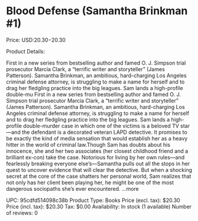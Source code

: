 # Blood Defense (Samantha Brinkman #1)

Price: USD:$20.30-$20.30

Product Details:

First in a new series from bestselling author and famed O. J. Simpson trial prosecutor Marcia Clark, a “terrific writer and storyteller” (James Patterson). Samantha Brinkman, an ambitious, hard-charging Los Angeles criminal defense attorney, is struggling to make a name for herself and to drag her fledgling practice into the big leagues. Sam lands a high-profile double-mu First in a new series from bestselling author and famed O. J. Simpson trial prosecutor Marcia Clark, a “terrific writer and storyteller” (James Patterson). Samantha Brinkman, an ambitious, hard-charging Los Angeles criminal defense attorney, is struggling to make a name for herself and to drag her fledgling practice into the big leagues. Sam lands a high-profile double-murder case in which one of the victims is a beloved TV star—and the defendant is a decorated veteran LAPD detective. It promises to be exactly the kind of media sensation that would establish her as a heavy hitter in the world of criminal law.Though Sam has doubts about his innocence, she and her two associates (her closest childhood friend and a brilliant ex-con) take the case. Notorious for living by her own rules—and fearlessly breaking everyone else’s—Samantha pulls out all the stops in her quest to uncover evidence that will clear the detective. But when a shocking secret at the core of the case shatters her personal world, Sam realizes that not only has her client been playing her, he might be one of the most dangerous sociopaths she’s ever encountered. ...more

UPC: 95cdfd514098c38b
Product Type: Books
Price (excl. tax): $20.30
Price (incl. tax): $20.30
Tax: $0.00
Availability: In stock (1 available)
Number of reviews: 0